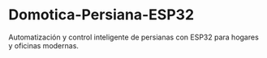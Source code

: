 # Domotica-Persiana-ESP32
Automatización y control inteligente de persianas con ESP32 para hogares y oficinas modernas.
